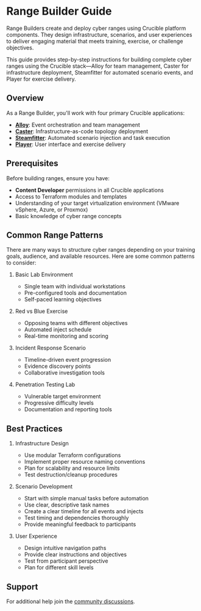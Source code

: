 # Range Builder Guide

Range Builders create and deploy cyber ranges using Crucible platform components. They design infrastructure, scenarios, and user experiences to deliver engaging material that meets training, exercise, or challenge objectives.

This guide provides step-by-step instructions for building complete cyber ranges using the Crucible stack—Alloy for team management, Caster for infrastructure deployment, Steamfitter for automated scenario events, and Player for exercise delivery.

## Overview

As a Range Builder, you'll work with four primary Crucible applications:

- **[Alloy](../alloy/)**: Event orchestration and team management
- **[Caster](../caster/)**: Infrastructure-as-code topology deployment
- **[Steamfitter](../steamfitter/)**: Automated scenario injection and task execution
- **[Player](../player/)**: User interface and exercise delivery

## Prerequisites

Before building ranges, ensure you have:

- **Content Developer** permissions in all Crucible applications
- Access to Terraform modules and templates
- Understanding of your target virtualization environment (VMware vSphere, Azure, or Proxmox)
- Basic knowledge of cyber range concepts

## Common Range Patterns

There are many ways to structure cyber ranges depending on your training goals, audience, and available resources. Here are some common patterns to consider:

1. Basic Lab Environment

   - Single team with individual workstations
   - Pre-configured tools and documentation
   - Self-paced learning objectives

2. Red vs Blue Exercise

   - Opposing teams with different objectives
   - Automated inject schedule
   - Real-time monitoring and scoring

3. Incident Response Scenario

   - Timeline-driven event progression
   - Evidence discovery points
   - Collaborative investigation tools

4. Penetration Testing Lab

   - Vulnerable target environment
   - Progressive difficulty levels
   - Documentation and reporting tools

## Best Practices

1. Infrastructure Design

   - Use modular Terraform configurations
   - Implement proper resource naming conventions
   - Plan for scalability and resource limits
   - Test destruction/cleanup procedures

2. Scenario Development

   - Start with simple manual tasks before automation
   - Use clear, descriptive task names
   - Create a clear timeline for all events and injects
   - Test timing and dependencies thoroughly
   - Provide meaningful feedback to participants

3. User Experience

   - Design intuitive navigation paths
   - Provide clear instructions and objectives
   - Test from participant perspective
   - Plan for different skill levels

## Support

For additional help join the [community discussions](https://github.com/cmu-sei/crucible/discussions).

